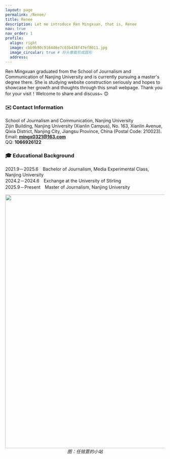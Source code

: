 ```yaml
---
layout: page
permalink: /Renee/
title: Renee
description: Let me introduce Ren Mingxuan, that is, Renee
nav: true
nav_order: 1
profile:
  align: right
  image: cbb9b90c916446e7c03b438f47ef8011.jpg
  image_circular: true # 将头像裁剪成圆形
  address:
---
```


Ren Mingxuan graduated from the School of Journalism and Communication of Nanjing University and is currently pursuing a master's degree there. She is studying website construction seriously and hopes to showcase her growth and thoughts through this small webpage. Thank you for your visit！Welcome to share and discuss~ 😊


### ✉️ Contact Information

School of Journalism and Communication, Nanjing University  
Zijin Building, Nanjing University (Xianlin Campus), No. 163, Xianlin Avenue, Qixia District, Nanjing City, Jiangsu Province, China (Postal Code: 210023).  
Email: **mingx0321@163.com**  
QQ: **1066926122**


### 🎓 Educational Background

2021.9－2025.6　Bachelor of Journalism, Media Experimental Class, Nanjing University  
2024.2－2024.6　Exchange at the University of Stirling  
2025.9－Present　Master of Journalism, Nanjing University


<p align="center">
  <img src="{{ '/assets/img/未命名的设计.png' | relative_url }}" width="800px">
  <br>
  <em>图：任铭萱的小站</em>
</p>

